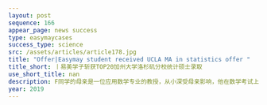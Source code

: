 ```yaml
---
layout: post
sequence: 166
appear_page: news success
type: easymaycases
success_type: science
src: /assets/articles/article178.jpg
title: "Offer|Easymay student received UCLA MA in statistics offer "
title_short: 丨易美学子斩获TOP20加州大学洛杉矶分校统计硕士录取
use_short_title: nan
description: F同学的母亲是一位应用数学专业的教授，从小深受母亲影响，他在数学考试上碾压别人，享受着成绩遥遥领先的感觉。出于对数理的兴趣，F同学在大学期间选择了统计专业，但远离父母的督促让他一下子放松下来，维持着GPA3.5+的成绩。临近毕业的时候，F同学身边的亲朋好友纷纷开始考研规划，前所未有的压力让他联系到易美
year: 2019
---
```


